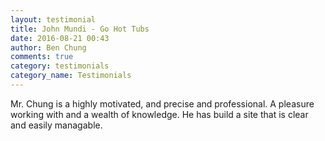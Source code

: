 ```yaml
---
layout: testimonial
title: John Mundi - Go Hot Tubs
date: 2016-08-21 00:43
author: Ben Chung
comments: true
category: testimonials
category_name: Testimonials
---
```

Mr. Chung is a highly motivated, and precise and professional. A pleasure working with and a wealth of knowledge. He has build a site that is clear and easily managable.
